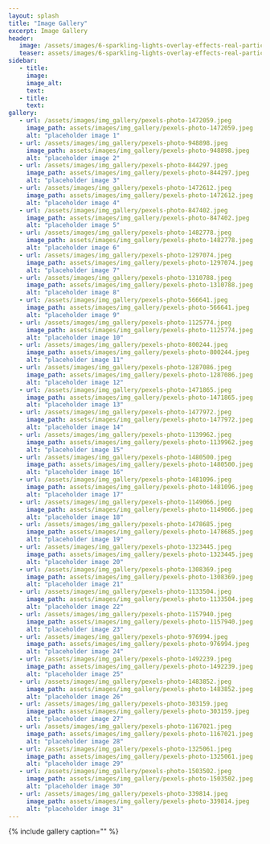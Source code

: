 ```yaml
---
layout: splash
title: "Image Gallery"
excerpt: Image Gallery
header:
   image: /assets/images/6-sparkling-lights-overlay-effects-real-particles_vjmlvqhqe__F0000.png
   teaser: assets/images/6-sparkling-lights-overlay-effects-real-particles_vjmlvqhqe__F0000.png
sidebar:
   - title:
     image:
     image_alt:
     text:
   - title:
     text:
gallery:
   - url: /assets/images/img_gallery/pexels-photo-1472059.jpeg
     image_path: assets/images/img_gallery/pexels-photo-1472059.jpeg
     alt: "placeholder image 1"
   - url: /assets/images/img_gallery/pexels-photo-948898.jpeg
     image_path: assets/images/img_gallery/pexels-photo-948898.jpeg
     alt: "placeholder image 2"
   - url: /assets/images/img_gallery/pexels-photo-844297.jpeg
     image_path: assets/images/img_gallery/pexels-photo-844297.jpeg
     alt: "placeholder image 3"
   - url: /assets/images/img_gallery/pexels-photo-1472612.jpeg
     image_path: assets/images/img_gallery/pexels-photo-1472612.jpeg
     alt: "placeholder image 4"
   - url: /assets/images/img_gallery/pexels-photo-847402.jpeg
     image_path: assets/images/img_gallery/pexels-photo-847402.jpeg
     alt: "placeholder image 5"
   - url: /assets/images/img_gallery/pexels-photo-1482778.jpeg
     image_path: assets/images/img_gallery/pexels-photo-1482778.jpeg
     alt: "placeholder image 6"
   - url: /assets/images/img_gallery/pexels-photo-1297074.jpeg
     image_path: assets/images/img_gallery/pexels-photo-1297074.jpeg
     alt: "placeholder image 7"
   - url: /assets/images/img_gallery/pexels-photo-1310788.jpeg
     image_path: assets/images/img_gallery/pexels-photo-1310788.jpeg
     alt: "placeholder image 8"
   - url: /assets/images/img_gallery/pexels-photo-566641.jpeg
     image_path: assets/images/img_gallery/pexels-photo-566641.jpeg
     alt: "placeholder image 9"
   - url: /assets/images/img_gallery/pexels-photo-1125774.jpeg
     image_path: assets/images/img_gallery/pexels-photo-1125774.jpeg
     alt: "placeholder image 10"
   - url: /assets/images/img_gallery/pexels-photo-800244.jpeg
     image_path: assets/images/img_gallery/pexels-photo-800244.jpeg
     alt: "placeholder image 11"
   - url: /assets/images/img_gallery/pexels-photo-1287086.jpeg
     image_path: assets/images/img_gallery/pexels-photo-1287086.jpeg
     alt: "placeholder image 12"
   - url: /assets/images/img_gallery/pexels-photo-1471865.jpeg
     image_path: assets/images/img_gallery/pexels-photo-1471865.jpeg
     alt: "placeholder image 13"
   - url: /assets/images/img_gallery/pexels-photo-1477972.jpeg
     image_path: assets/images/img_gallery/pexels-photo-1477972.jpeg
     alt: "placeholder image 14"
   - url: /assets/images/img_gallery/pexels-photo-1139962.jpeg
     image_path: assets/images/img_gallery/pexels-photo-1139962.jpeg
     alt: "placeholder image 15"
   - url: /assets/images/img_gallery/pexels-photo-1480500.jpeg
     image_path: assets/images/img_gallery/pexels-photo-1480500.jpeg
     alt: "placeholder image 16"
   - url: /assets/images/img_gallery/pexels-photo-1481096.jpeg
     image_path: assets/images/img_gallery/pexels-photo-1481096.jpeg
     alt: "placeholder image 17"
   - url: /assets/images/img_gallery/pexels-photo-1149066.jpeg
     image_path: assets/images/img_gallery/pexels-photo-1149066.jpeg
     alt: "placeholder image 18"
   - url: /assets/images/img_gallery/pexels-photo-1478685.jpeg
     image_path: assets/images/img_gallery/pexels-photo-1478685.jpeg
     alt: "placeholder image 19"
   - url: /assets/images/img_gallery/pexels-photo-1323445.jpeg
     image_path: assets/images/img_gallery/pexels-photo-1323445.jpeg
     alt: "placeholder image 20"
   - url: /assets/images/img_gallery/pexels-photo-1308369.jpeg
     image_path: assets/images/img_gallery/pexels-photo-1308369.jpeg
     alt: "placeholder image 21"
   - url: /assets/images/img_gallery/pexels-photo-1133504.jpeg
     image_path: assets/images/img_gallery/pexels-photo-1133504.jpeg
     alt: "placeholder image 22"
   - url: /assets/images/img_gallery/pexels-photo-1157940.jpeg
     image_path: assets/images/img_gallery/pexels-photo-1157940.jpeg
     alt: "placeholder image 23"
   - url: /assets/images/img_gallery/pexels-photo-976994.jpeg
     image_path: assets/images/img_gallery/pexels-photo-976994.jpeg
     alt: "placeholder image 24"
   - url: /assets/images/img_gallery/pexels-photo-1492239.jpeg
     image_path: assets/images/img_gallery/pexels-photo-1492239.jpeg
     alt: "placeholder image 25"
   - url: /assets/images/img_gallery/pexels-photo-1483852.jpeg
     image_path: assets/images/img_gallery/pexels-photo-1483852.jpeg
     alt: "placeholder image 26"
   - url: /assets/images/img_gallery/pexels-photo-303159.jpeg
     image_path: assets/images/img_gallery/pexels-photo-303159.jpeg
     alt: "placeholder image 27"
   - url: /assets/images/img_gallery/pexels-photo-1167021.jpeg
     image_path: assets/images/img_gallery/pexels-photo-1167021.jpeg
     alt: "placeholder image 28"
   - url: /assets/images/img_gallery/pexels-photo-1325061.jpeg
     image_path: assets/images/img_gallery/pexels-photo-1325061.jpeg
     alt: "placeholder image 29"
   - url: /assets/images/img_gallery/pexels-photo-1503502.jpeg
     image_path: assets/images/img_gallery/pexels-photo-1503502.jpeg
     alt: "placeholder image 30"
   - url: /assets/images/img_gallery/pexels-photo-339814.jpeg
     image_path: assets/images/img_gallery/pexels-photo-339814.jpeg
     alt: "placeholder image 31"
---
```

{% include gallery caption="" %}